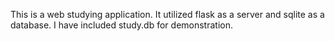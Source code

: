 This is a web studying application.
It utilized flask as a server and sqlite as a database.
I have included study.db for demonstration.
